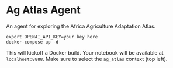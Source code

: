 # Ag Atlas Agent

An agent for exploring the Africa Agriculture Adaptation Atlas.

```
export OPENAI_API_KEY=your key here
docker-compose up -d
```

This will kickoff a Docker build. Your notebook will be available at `localhost:8888`. Make sure to select the `ag_atlas` context (top left).